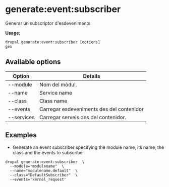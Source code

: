 # generate:event:subscriber
Generar un subscriptor d'esdeveniments

**Usage:**
```
drupal generate:event:subscriber [options]
ges
```

## Available options
Option | Details
-------|-------------
--module | Nom del mòdul.
--name | Service name
--class | Class name
--events | Carregar esdeveniments des del contenidor
--services | Carregar serveis des del contenidor.

## Examples
* Generate an event subscriber specifying the module name, its name, the class and the events to subscribe
```
drupal generate:event:subscriber  \
  --module="modulename"  \
  --name="modulename.default"  \
  --class="DefaultSubscriber"  \
  --events='kernel_request'
```
